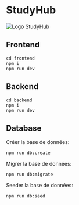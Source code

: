 # StudyHub

![Logo StudyHub](./frontend/public/favicon.ico)

## Frontend

```
cd frontend
npm i
npm run dev
```

## Backend

```
cd backend
npm i
npm run dev
```

## Database

Créer la base de données:

```
npm run db:create
```

Migrer la base de données:

```
npm run db:migrate
```

Seeder la base de données:

```
npm run db:seed
```
